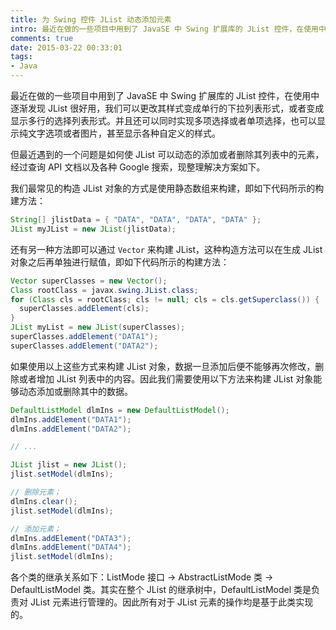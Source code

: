 ```yaml
---
title: 为 Swing 控件 JList 动态添加元素
intro: 最近在做的一些项目中用到了 JavaSE 中 Swing 扩展库的 JList 控件，在使用中逐渐发现 JList 很好用，我们可以更改其样式变成单行的下拉列表形式，或者变成显示多行的选择列表形式。并且还可以同时实现多项选择或者单项选择，也可以显示纯文字选项或者图片，甚至显示各种自定义的样式。
comments: true
date: 2015-03-22 00:33:01
tags:
- Java
---
```


最近在做的一些项目中用到了 JavaSE 中 Swing 扩展库的 JList 控件，在使用中逐渐发现 JList 很好用，我们可以更改其样式变成单行的下拉列表形式，或者变成显示多行的选择列表形式。并且还可以同时实现多项选择或者单项选择，也可以显示纯文字选项或者图片，甚至显示各种自定义的样式。

但最近遇到的一个问题是如何使 JList 可以动态的添加或者删除其列表中的元素，经过查询 API 文档以及各种 Google 搜索，现整理解决方案如下。

我们最常见的构造 JList 对象的方式是使用静态数组来构建，即如下代码所示的构建方法：

```java
String[] jlistData = { "DATA", "DATA", "DATA", "DATA" };
JList myJList = new JList(jlistData);
```

还有另一种方法即可以通过 `Vector` 来构建 JList，这种构造方法可以在生成 JList 对象之后再单独进行赋值，即如下代码所示的构建方法：

```java
Vector superClasses = new Vector();
Class rootClass = javax.swing.JList.class;
for (Class cls = rootClass; cls != null; cls = cls.getSuperclass()) {
  superClasses.addElement(cls);
}
JList myList = new JList(superClasses);
superClasses.addElement("DATA1"); 
superClasses.addElement("DATA2"); 
```

如果使用以上这些方式来构建 JList 对象，数据一旦添加后便不能够再次修改，删除或者增加 JList 列表中的内容。因此我们需要使用以下方法来构建 JList 对象能够动态添加或删除其中的数据。

```java
DefaultListModel dlmIns = new DefaultListModel();
dlmIns.addElement("DATA1");
dlmIns.addElement("DATA2");

// ...

JList jlist = new JList();
jlist.setModel(dlmIns);

// 删除元素；
dlmIns.clear();
jlist.setModel(dlmIns); 

// 添加元素；
dlmIns.addElement("DATA3");
dlmIns.addElement("DATA4");
jlist.setModel(dlmIns); 
```

各个类的继承关系如下：ListMode 接口 -> AbstractListMode 类 -> DefaultListModel 类。其实在整个 JList 的继承树中，DefaultListModel 类是负责对 JList 元素进行管理的。因此所有对于 JList 元素的操作均是基于此类实现的。